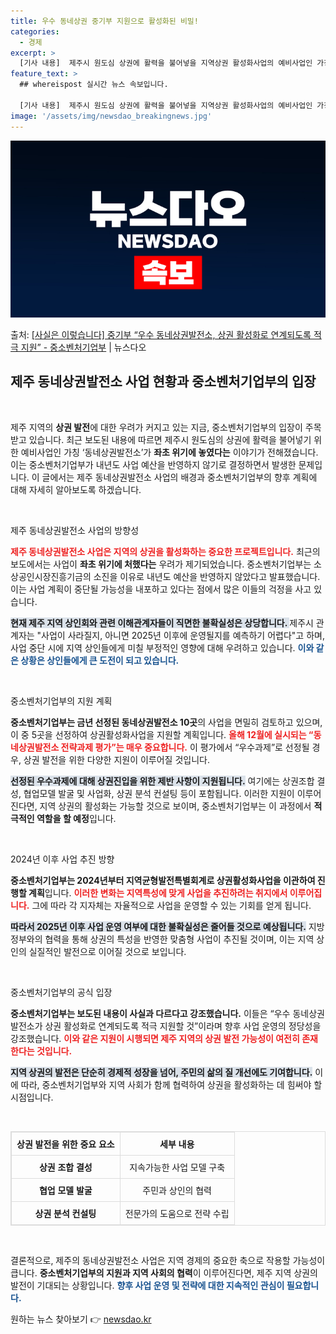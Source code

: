 ```yaml
---
title: 우수 동네상권 중기부 지원으로 활성화된 비밀!
categories:
  - 경제
excerpt: >
  [기사 내용]  제주시 원도심 상권에 활력을 불어넣을 지역상권 활성화사업의 예비사업인 가칭 동네상권발전소가 …
feature_text: >
  ## whereispost 실시간 뉴스 속보입니다.

  [기사 내용]  제주시 원도심 상권에 활력을 불어넣을 지역상권 활성화사업의 예비사업인 가칭 동네상권발전소가 …
image: '/assets/img/newsdao_breakingnews.jpg'
---
```


![뉴스다오 속보](/assets/img/newsdao_breakingnews.jpg)

<p>출처: <a href="https://newsdao.kr/2019" rel="dofollow">[사실은 이렇습니다] 중기부 “우수 동네상권발전소, 상권 활성화로 연계되도록 적극 지원” - 중소벤처기업부</a> | 뉴스다오</p>

<h2 data-ke-size="size26">제주 동네상권발전소 사업 현황과 중소벤처기업부의 입장</h2>

<p data-ke-size="size16">&nbsp;</p>

제주 지역의 <b>상권 발전</b>에 대한 우려가 커지고 있는 지금, 중소벤처기업부의 입장이 주목받고 있습니다. 최근 보도된 내용에 따르면 제주시 원도심의 상권에 활력을 불어넣기 위한 예비사업인 가칭 ‘동네상권발전소’가 **좌초 위기에 놓였다는** 이야기가 전해졌습니다. 이는 중소벤처기업부가 내년도 사업 예산을 반영하지 않기로 결정하면서 발생한 문제입니다. 이 글에서는 제주 동네상권발전소 사업의 배경과 중소벤처기업부의 향후 계획에 대해 자세히 알아보도록 하겠습니다. 

<p data-ke-size="size16">&nbsp;</p>

제주 동네상권발전소 사업의 방향성

<b><span style="color: #ee2323;">제주 동네상권발전소 사업은 지역의 상권을 활성화하는 중요한 프로젝트입니다.</span></b> 최근의 보도에서는 사업이 **좌초 위기에 처했다는** 우려가 제기되었습니다. 중소벤처기업부는 소상공인시장진흥기금의 소진을 이유로 내년도 예산을 반영하지 않았다고 발표했습니다. 이는 사업 계획이 중단될 가능성을 내포하고 있다는 점에서 많은 이들의 걱정을 사고 있습니다. 

<b><span style="background-color: #21538527;">현재 제주 지역 상인회와 관련 이해관계자들이 직면한 불확실성은 상당합니다. </span></b> 제주시 관계자는 "사업이 사라질지, 아니면 2025년 이후에 운영될지를 예측하기 어렵다"고 하며, 사업 중단 시에 지역 상인들에게 미칠 부정적인 영향에 대해 우려하고 있습니다. <b><span style="color: #1a5490;">이와 같은 상황은 상인들에게 큰 도전이 되고 있습니다. </span></b>

<p data-ke-size="size16">&nbsp;</p>

중소벤처기업부의 지원 계획

<b>중소벤처기업부는 금년 선정된 동네상권발전소 10곳</b>의 사업을 면밀히 검토하고 있으며, 이 중 5곳을 선정하여 상권활성화사업을 지원할 계획입니다. <b><span style="color: #ee2323;">올해 12월에 실시되는 “동네상권발전소 전략과제 평가”는 매우 중요합니다.</span></b> 이 평가에서 “우수과제”로 선정될 경우, 상권 발전을 위한 다양한 지원이 이루어질 것입니다.

<b><span style="background-color: #21538527;">선정된 우수과제에 대해 상권진입을 위한 제반 사항이 지원됩니다.</span></b> 여기에는 상권조합 결성, 협업모델 발굴 및 사업화, 상권 분석 컨설팅 등이 포함됩니다. 이러한 지원이 이루어진다면, 지역 상권의 활성화는 가능할 것으로 보이며, 중소벤처기업부는 이 과정에서 **적극적인 역할을 할 예정**입니다.

<p data-ke-size="size16">&nbsp;</p>

2024년 이후 사업 추진 방향

<b>중소벤처기업부는 2024년부터 지역균형발전특별회계로 상권활성화사업을 이관하여 진행할 계획</b>입니다. <b><span style="color: #ee2323;">이러한 변화는 지역특성에 맞게 사업을 추진하려는 취지에서 이루어집니다.</span></b> 그에 따라 각 지자체는 자율적으로 사업을 운영할 수 있는 기회를 얻게 됩니다.

<b><span style="background-color: #21538527;">따라서 2025년 이후 사업 운영 여부에 대한 불확실성은 줄어들 것으로 예상됩니다.</span></b> 지방정부와의 협력을 통해 상권의 특성을 반영한 맞춤형 사업이 추진될 것이며, 이는 지역 상인의 실질적인 발전으로 이어질 것으로 보입니다.

<p data-ke-size="size16">&nbsp;</p>

중소벤처기업부의 공식 입장

<b>중소벤처기업부는 보도된 내용이 사실과 다르다고 강조했습니다.</b> 이들은 “우수 동네상권발전소가 상권 활성화로 연계되도록 적극 지원할 것”이라며 향후 사업 운영의 정당성을 강조했습니다. <b><span style="color: #ee2323;">이와 같은 지원이 시행되면 제주 지역의 상권 발전 가능성이 여전히 존재한다는 것입니다.</span></b>

<b><span style="background-color: #21538527;">지역 상권의 발전은 단순히 경제적 성장을 넘어, 주민의 삶의 질 개선에도 기여합니다.</span></b> 이에 따라, 중소벤처기업부와 지역 사회가 함께 협력하여 상권을 활성화하는 데 힘써야 할 시점입니다.

<br />

<table style="width: 100%; border: 1px solid #ddd; border-collapse: collapse;">
    <tr>
        <th style="border: 1px solid #ddd; padding: 8px; text-align: center;">상권 발전을 위한 중요 요소</th>
        <th style="border: 1px solid #ddd; padding: 8px; text-align: center;">세부 내용</th>
    </tr>
    <tr>
        <td style="border: 1px solid #ddd; padding: 8px; text-align: center;"><b>상권 조합 결성</b></td>
        <td style="border: 1px solid #ddd; padding: 8px; text-align: center;">지속가능한 사업 모델 구축</td>
    </tr>
    <tr>
        <td style="border: 1px solid #ddd; padding: 8px; text-align: center;"><b>협업 모델 발굴</b></td>
        <td style="border: 1px solid #ddd; padding: 8px; text-align: center;">주민과 상인의 협력</td>
    </tr>
    <tr>
        <td style="border: 1px solid #ddd; padding: 8px; text-align: center;"><b>상권 분석 컨설팅</b></td>
        <td style="border: 1px solid #ddd; padding: 8px; text-align: center;">전문가의 도움으로 전략 수립</td>
    </tr>
</table>

<p data-ke-size="size16">&nbsp;</p>

결론적으로, 제주의 동네상권발전소 사업은 지역 경제의 중요한 축으로 작용할 가능성이 큽니다. <b>중소벤처기업부의 지원과 지역 사회의 협력</b>이 이루어진다면, 제주 지역 상권의 발전이 기대되는 상황입니다. <b><span style="color: #1a5490;">향후 사업 운영 및 전략에 대한 지속적인 관심이 필요합니다.</span></b>  

원하는 뉴스 찾아보기 👉 <a href="https://newsdao.kr" rel="dofollow">newsdao.kr</a>


